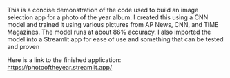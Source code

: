 This is a concise demonstration of the code used to build an image selection app for a photo of the year album. I created this using a CNN model and trained it using various pictures from AP News, CNN, and TIME Magazines. The model runs at about 86% accuracy. I also imported the model into a Streamlit app for ease of use and something that can be tested and proven

Here is a link to the finished application: https://photooftheyear.streamlit.app/
